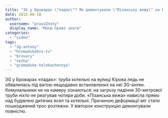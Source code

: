 ```yaml
---
title: "3G у Броварах \"падає\"? Як демонтували \"Пізанську вежу\" на Розвилці - HromadskeBro.tv"
date: 2015-06-18
author: 
  username: "pravoZnaty"
  display_name: "Маєш право знати"
categories: 
  - "video"
tags: 
  - "3g-anteny"
  - "hromadskebro-tv"
  - "brovary"
  - "vezha"
  - "gromadske-telebachennya"
---
```


3G у Броварах «падає»: труба котельні на вулиці Кірова ледь не обвалилась під вагою нещодавно встановлених на неї 3G-антен. Комунальники не на камеру зізнаються: на загрозу падіння 30-метрової труби ніхто не реагував чотири доби. «Пізанська вежа» нависла прямо над будівлею дитячих ясел та котельні. Причиною деформації міг стати пошкоджений трос розтяжки. У вівторок конструкцію демонтували повністю.

